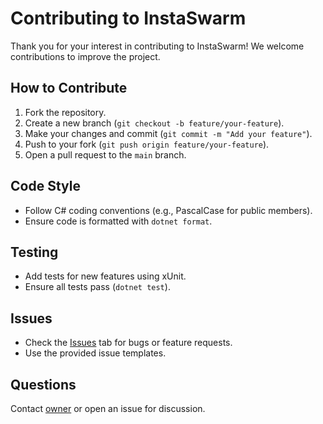 # Contributing to InstaSwarm

Thank you for your interest in contributing to InstaSwarm! We welcome contributions to improve the project.

## How to Contribute
1. Fork the repository.
2. Create a new branch (`git checkout -b feature/your-feature`).
3. Make your changes and commit (`git commit -m "Add your feature"`).
4. Push to your fork (`git push origin feature/your-feature`).
5. Open a pull request to the `main` branch.

## Code Style
- Follow C# coding conventions (e.g., PascalCase for public members).
- Ensure code is formatted with `dotnet format`.

## Testing
- Add tests for new features using xUnit.
- Ensure all tests pass (`dotnet test`).

## Issues
- Check the [Issues](https://github.com/demetrebadzaradze/InstaSwarm/issues) tab for bugs or feature requests.
- Use the provided issue templates.

## Questions
Contact [owner](badzgaradzedemetre8@gmail.com) or open an issue for discussion.
